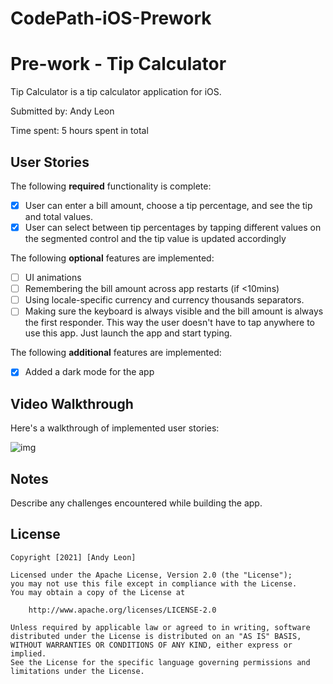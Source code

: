 # CodePath-iOS-Prework
 
# Pre-work - Tip Calculator

Tip Calculator is a tip calculator application for iOS.

Submitted by: Andy Leon

Time spent: 5 hours spent in total

## User Stories

The following **required** functionality is complete:

* [X] User can enter a bill amount, choose a tip percentage, and see the tip and total values.
* [X] User can select between tip percentages by tapping different values on the segmented control and the tip value is updated accordingly

The following **optional** features are implemented:

* [ ] UI animations
* [ ] Remembering the bill amount across app restarts (if <10mins)
* [ ] Using locale-specific currency and currency thousands separators.
* [ ] Making sure the keyboard is always visible and the bill amount is always the first responder. This way the user doesn't have to tap anywhere to use this app. Just launch the app and start typing.

The following **additional** features are implemented:

- [X] Added a dark mode for the app

## Video Walkthrough

Here's a walkthrough of implemented user stories:

![img](https://user-images.githubusercontent.com/81489476/129992547-a58e3d3a-a371-47c2-9b8e-e49401a9127f.gif)

## Notes

Describe any challenges encountered while building the app.

## License

    Copyright [2021] [Andy Leon]

    Licensed under the Apache License, Version 2.0 (the "License");
    you may not use this file except in compliance with the License.
    You may obtain a copy of the License at

        http://www.apache.org/licenses/LICENSE-2.0

    Unless required by applicable law or agreed to in writing, software
    distributed under the License is distributed on an "AS IS" BASIS,
    WITHOUT WARRANTIES OR CONDITIONS OF ANY KIND, either express or implied.
    See the License for the specific language governing permissions and
    limitations under the License.
